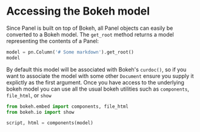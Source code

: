 # Accessing the Bokeh model

Since Panel is built on top of Bokeh, all Panel objects can easily be converted to a Bokeh model. The ``get_root`` method returns a model representing the contents of a Panel:

```python
model = pn.Column('# Some markdown').get_root()
model
```

By default this model will be associated with Bokeh's ``curdoc()``, so if you want to associate the model with some other ``Document`` ensure you supply it explictly as the first argument. Once you have access to the underlying bokeh model you can use all the usual bokeh utilities such as ``components``, ``file_html``, or ``show``

```python
from bokeh.embed import components, file_html
from bokeh.io import show

script, html = components(model)
```
